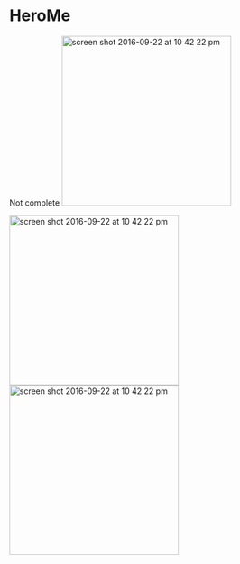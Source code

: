 # HeroMe
Not complete
<img width="300" alt="screen shot 2016-09-22 at 10 42 22 pm" src="https://cloud.githubusercontent.com/assets/15914563/20816580/a303d50a-b7e8-11e6-8a7b-002f5eeb48dc.png">

<img width="300" alt="screen shot 2016-09-22 at 10 42 22 pm" src="https://cloud.githubusercontent.com/assets/15914563/20816586/a7a05426-b7e8-11e6-848e-ed71f9ee4cb2.png">

<img width="300" alt="screen shot 2016-09-22 at 10 42 22 pm" src="https://cloud.githubusercontent.com/assets/15914563/20816588/ab107de8-b7e8-11e6-96d4-94544fc83aee.png">

